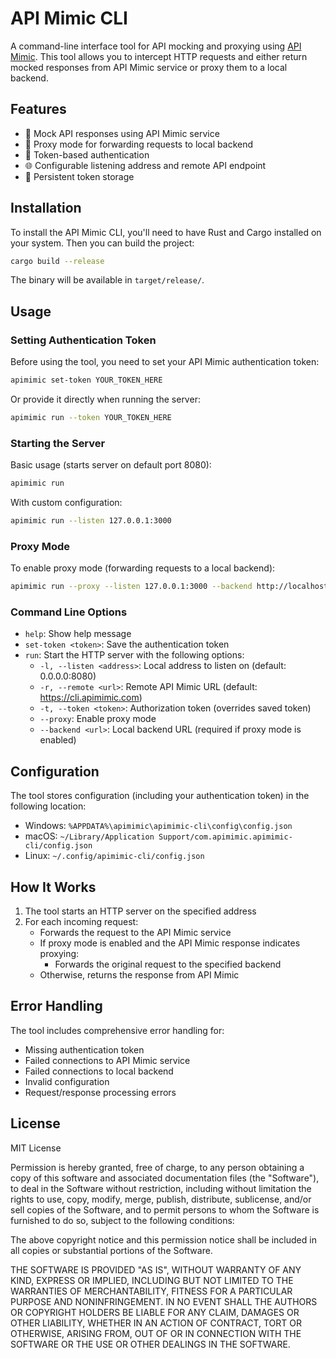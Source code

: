 # API Mimic CLI

A command-line interface tool for API mocking and proxying using [API Mimic](https://apimimic.com). This tool allows you to intercept HTTP requests and either return mocked responses from API Mimic service or proxy them to a local backend.

## Features

- 🔄 Mock API responses using API Mimic service
- 🔀 Proxy mode for forwarding requests to local backend
- 🔐 Token-based authentication
- 🌐 Configurable listening address and remote API endpoint
- 💾 Persistent token storage

## Installation

To install the API Mimic CLI, you'll need to have Rust and Cargo installed on your system. Then you can build the project:

```bash
cargo build --release
```

The binary will be available in `target/release/`.

## Usage

### Setting Authentication Token

Before using the tool, you need to set your API Mimic authentication token:

```bash
apimimic set-token YOUR_TOKEN_HERE
```

Or provide it directly when running the server:

```bash
apimimic run --token YOUR_TOKEN_HERE
```

### Starting the Server

Basic usage (starts server on default port 8080):
```bash
apimimic run
```

With custom configuration:
```bash
apimimic run --listen 127.0.0.1:3000
```

### Proxy Mode

To enable proxy mode (forwarding requests to a local backend):
```bash
apimimic run --proxy --listen 127.0.0.1:3000 --backend http://localhost:3001
```

### Command Line Options

- `help`: Show help message
- `set-token <token>`: Save the authentication token
- `run`: Start the HTTP server with the following options:
  - `-l, --listen <address>`: Local address to listen on (default: 0.0.0.0:8080)
  - `-r, --remote <url>`: Remote API Mimic URL (default: https://cli.apimimic.com)
  - `-t, --token <token>`: Authorization token (overrides saved token)
  - `--proxy`: Enable proxy mode
  - `--backend <url>`: Local backend URL (required if proxy mode is enabled)

## Configuration

The tool stores configuration (including your authentication token) in the following location:
- Windows: `%APPDATA%\apimimic\apimimic-cli\config\config.json`
- macOS: `~/Library/Application Support/com.apimimic.apimimic-cli/config.json`
- Linux: `~/.config/apimimic-cli/config.json`

## How It Works

1. The tool starts an HTTP server on the specified address
2. For each incoming request:
   - Forwards the request to the API Mimic service
   - If proxy mode is enabled and the API Mimic response indicates proxying:
     - Forwards the original request to the specified backend
   - Otherwise, returns the response from API Mimic

## Error Handling

The tool includes comprehensive error handling for:
- Missing authentication token
- Failed connections to API Mimic service
- Failed connections to local backend
- Invalid configuration
- Request/response processing errors

## License

MIT License

Permission is hereby granted, free of charge, to any person obtaining a copy
of this software and associated documentation files (the "Software"), to deal
in the Software without restriction, including without limitation the rights
to use, copy, modify, merge, publish, distribute, sublicense, and/or sell
copies of the Software, and to permit persons to whom the Software is
furnished to do so, subject to the following conditions:

The above copyright notice and this permission notice shall be included in all
copies or substantial portions of the Software.

THE SOFTWARE IS PROVIDED "AS IS", WITHOUT WARRANTY OF ANY KIND, EXPRESS OR
IMPLIED, INCLUDING BUT NOT LIMITED TO THE WARRANTIES OF MERCHANTABILITY,
FITNESS FOR A PARTICULAR PURPOSE AND NONINFRINGEMENT. IN NO EVENT SHALL THE
AUTHORS OR COPYRIGHT HOLDERS BE LIABLE FOR ANY CLAIM, DAMAGES OR OTHER
LIABILITY, WHETHER IN AN ACTION OF CONTRACT, TORT OR OTHERWISE, ARISING FROM,
OUT OF OR IN CONNECTION WITH THE SOFTWARE OR THE USE OR OTHER DEALINGS IN THE
SOFTWARE. 